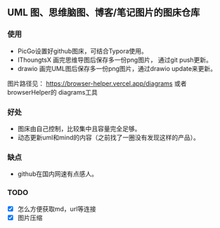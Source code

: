 ## UML 图、思维脑图、博客/笔记图片的图床仓库

### 使用

- PicGo设置好github图床，可结合Typora使用。
- IThoungtsX 画完思维导图后保存多一份png图片， 通过git push更新。
- drawio 画完UML图后保存多一份png图片，通过drawio update来更新。

图片路径见： https://browser-helper.vercel.app/diagrams 或者 browserHelper的 diagrams工具

### 好处

- 图床由自己控制，比较集中且容量完全足够。
- 动态更新uml和mind的内容（之前找了一圈没有发现这样的产品）。

### 缺点

- github在国内网速有点感人。


### TODO

- [x] 怎么方便获取md，url等连接
- [x] 图片压缩

